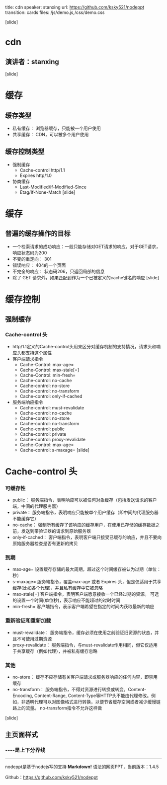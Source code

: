 title: cdn
speaker: stanxing
url: https://github.com/ksky521/nodeppt
transition: cards
files: /js/demo.js,/css/demo.css

[slide]

# cdn
## 演讲者：stanxing

[slide]
# 缓存
## 缓存类型
- 私有缓存： 浏览器缓存，只能被一个用户使用
- 共享缓存： CDN，可以被多个用户使用
## 缓存控制类型
- 强制缓存
    - Cache-control http/1.1
    - Expires http/1.0
- 协商缓存
    - Last-Modified/If-Modified-Since
    - Etag/If-None-Match
[slide]
# 缓存
## 普遍的缓存操作的目标
- 一个检索请求的成功响应：一般只能存储对GET请求的响应，对于GET请求，响应状态码为200
- 不变的重定向： 301
- 错误响应： 404的一个页面
- 不完全的响应： 状态码206，只返回局部的信息
- 除了 GET 请求外，如果匹配到作为一个已被定义的cache键名的响应
[slide]
# 缓存控制
## 强制缓存
### Cache-control 头
- http/1.1定义的Cache-control头用来区分对缓存机制的支持情况，请求头和响应头都支持这个属性
- 客户端请求指令
    - Cache-Control: max-age=<seconds>
    - Cache-Control: max-stale[=<seconds>]
    - Cache-Control: min-fresh=<seconds>
    - Cache-control: no-cache 
    - Cache-control: no-store
    - Cache-control: no-transform
    - Cache-control: only-if-cached
- 服务端响应指令
    - Cache-control: must-revalidate
    - Cache-control: no-cache
    - Cache-control: no-store
    - Cache-control: no-transform
    - Cache-control: public
    - Cache-control: private
    - Cache-control: proxy-revalidate
    - Cache-Control: max-age=<seconds>
    - Cache-control: s-maxage=<seconds>
[slide]
# Cache-control 头
### 可缓存性
- public： 服务端指令，表明响应可以被任何对象缓存（包括发送请求的客户端，中间的代理服务器）
- private： 服务端指令，表明响应只能被单个用户缓存（即中间的代理服务器不能缓存它）
- no-cache： 强制所有缓存了该响应的缓存用户，在使用已存储的缓存数据之前，发送到带验证器的请求到原始服务器
- only-if-cached： 客户端指令，表明客户端只接受已缓存的响应，并且不要向原始服务器检查是否有更新的拷贝
### 到期
- max-age=<seconds> 设置缓存存储的最大周期，超过这个时间缓存被认为过期（单位：秒）
- s-maxage=<seconds> 服务端指令，覆盖max-age 或者 Expires 头，但是仅适用于共享缓存(比如各个代理)，并且私有缓存中它被忽略
- max-stale[=<seconds>] 客户端指令，表明客户端愿意接收一个已经过期的资源。 可选的设置一个时间(单位秒)，表示响应不能超过的过时时间
- min-fresh=<seconds> 客户端指令，表示客户端希望在指定的时间内获取最新的响应
### 重新验证和重新加载
- must-revalidate： 服务端指令，缓存必须在使用之前验证旧资源的状态，并且不可使用过期资源
- proxy-revalidate： 服务端指令，与must-revalidate作用相同，但它仅适用于共享缓存（例如代理），并被私有缓存忽略
### 其他
- no-store： 缓存不应存储有关客户端请求或服务器响应的任何内容，即禁用缓存
- no-transform： 服务端指令，不得对资源进行转换或转变。Content-Encoding, Content-Range, Content-Type等HTTP头不能由代理修改。例如，非透明代理可以对图像格式进行转换，以便节省缓存空间或者减少缓慢链路上的流量。 no-transform指令不允许这样做

[slide]
## 主页面样式
### ----是上下分界线
----

nodeppt是基于nodejs写的支持 **Markdown!** 语法的网页PPT，当前版本：1.4.5

Github：https://github.com/ksky521/nodeppt
